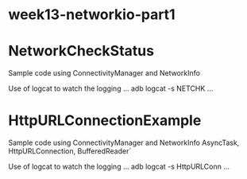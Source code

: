 # week13-networkio-part1
# NetworkCheckStatus
Sample code using ConnectivityManager and NetworkInfo

Use of logcat to watch the logging
...
adb logcat -s NETCHK
...
# HttpURLConnectionExample
Sample code using ConnectivityManager and NetworkInfo
AsyncTask, HttpURLConnection, BufferedReader`

Use of logcat to watch the logging
...
adb logcat -s HttpURLConn
...

